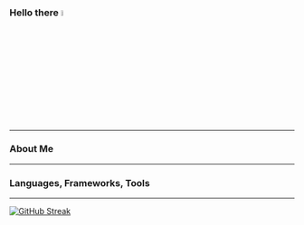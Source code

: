 ### Hello there <img src="https://media.giphy.com/media/hvRJCLFzcasrR4ia7z/giphy.gif" width="5%">

<!--
**anand-dev-parekh/anand-dev-parekh** is a ✨ _special_ ✨ repository because its `README.md` (this file) appears on your GitHub profile.

Here are some ideas to get you started:

- 🔭 I’m currently working on ...
- 🌱 I’m currently learning ...
- 👯 I’m looking to collaborate on ...
- 🤔 I’m looking for help with ...
- 💬 Ask me about ...
- 📫 How to reach me: ...
- 😄 Pronouns: ...
- ⚡ Fun fact: ...
-->
---
### About Me

---
### Languages, Frameworks, Tools

---
[![GitHub Streak](http://github-readme-streak-stats.herokuapp.com?user=anand-dev-parekh&theme=tokyonight)](https://git.io/streak-stats)
